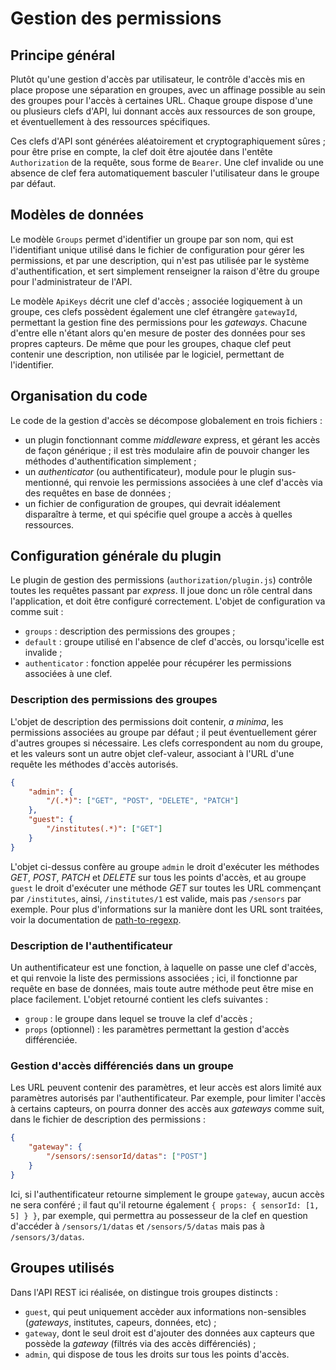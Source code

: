 # Gestion des permissions

## Principe général

Plutôt qu'une gestion d'accès par utilisateur, le contrôle d'accès mis en place propose une séparation en groupes, avec un affinage possible au sein des groupes pour l'accès à certaines URL. Chaque groupe dispose d'une ou plusieurs clefs d'API, lui donnant accès aux ressources de son groupe, et éventuellement à des ressources spécifiques.

Ces clefs d'API sont générées aléatoirement et cryptographiquement sûres ; pour être prise en compte, la clef doit être ajoutée dans l'entête `Authorization` de la requête, sous forme de `Bearer`. Une clef invalide ou une absence de clef fera automatiquement basculer l'utilisateur dans le groupe par défaut.

## Modèles de données

Le modèle `Groups` permet d'identifier un groupe par son nom, qui est l'identifiant unique utilisé dans le fichier de configuration pour gérer les permissions, et par une description, qui n'est pas utilisée par le système d'authentification, et sert simplement renseigner la raison d'être du groupe pour l'administrateur de l'API.

Le modèle `ApiKeys` décrit une clef d'accès ; associée logiquement à un groupe, ces clefs possèdent également une clef étrangère `gatewayId`, permettant la gestion fine des permissions pour les *gateways*. Chacune d'entre elle n'étant alors qu'en mesure de poster des données pour ses propres capteurs. De même que pour les groupes, chaque clef peut contenir une description, non utilisée par le logiciel, permettant de l'identifier.

## Organisation du code

Le code de la gestion d'accès se décompose globalement en trois fichiers : 

- un plugin fonctionnant comme *middleware* express, et gérant les accès de façon générique ; il est très modulaire afin de pouvoir changer les méthodes d'authentification simplement ;
- un *authenticator* (ou authentificateur), module pour le plugin sus-mentionné, qui renvoie les permissions associées à une clef d'accès via des requêtes en base de données ;
- un fichier de configuration de groupes, qui devrait idéalement disparaître à terme, et qui spécifie quel groupe a accès à quelles ressources.

## Configuration générale du plugin

Le plugin de gestion des permissions (`authorization/plugin.js`) contrôle toutes les requêtes passant par *express*. Il joue donc un rôle central dans l'application, et doit être configuré correctement. L'objet de configuration va comme suit :

- `groups` : description des permissions des groupes ;
- `default` : groupe utilisé en l'absence de clef d'accès, ou lorsqu'icelle est invalide ;
- `authenticator` : fonction appelée pour récupérer les permissions associées à une clef.

### Description des permissions des groupes

L'objet de description des permissions doit contenir, *a minima*, les permissions associées au groupe par défaut ; il peut éventuellement gérer d'autres groupes si nécessaire. Les clefs correspondent au nom du groupe, et les valeurs sont un autre objet clef-valeur, associant à l'URL d'une requête les méthodes d'accès autorisés.

```json
{
	"admin": {
		"/(.*)": ["GET", "POST", "DELETE", "PATCH"]
	},
	"guest": {
		"/institutes(.*)": ["GET"]
	}
}
```

L'objet ci-dessus confère au groupe `admin` le droit d'exécuter les méthodes *GET*, *POST*, *PATCH* et *DELETE* sur tous les points d'accès, et au groupe `guest` le droit d'exécuter une méthode *GET* sur toutes les URL commençant par `/institutes`, ainsi, `/institutes/1` est valide, mais pas `/sensors` par exemple. Pour plus d'informations sur la manière dont les URL sont traitées, voir la documentation de [path-to-regexp](https://www.npmjs.com/package/path-to-regexp).

### Description de l'authentificateur

Un authentificateur est une fonction, à laquelle on passe une clef d'accès, et qui renvoie la liste des permissions associées ; ici, il fonctionne par requête en base de données, mais toute autre méthode peut être mise en place facilement. L'objet retourné contient les clefs suivantes :

- `group` : le groupe dans lequel se trouve la clef d'accès ;
- `props` (optionnel) : les paramètres permettant la gestion d'accès différenciée.

### Gestion d'accès différenciés dans un groupe

Les URL peuvent contenir des paramètres, et leur accès est alors limité aux paramètres autorisés par l'authentificateur. Par exemple, pour limiter l'accès à certains capteurs, on pourra donner des accès aux *gateways* comme suit, dans le fichier de description des permissions :

```json
{
	"gateway": {
		"/sensors/:sensorId/datas": ["POST"]
	}
}
```

Ici, si l'authentificateur retourne simplement le groupe `gateway`, aucun accès ne sera conféré ; il faut qu'il retourne également `{ props: { sensorId: [1, 5] } }`, par exemple, qui permettra au possesseur de la clef en question d'accéder à `/sensors/1/datas` et `/sensors/5/datas` mais pas à `/sensors/3/datas`.

## Groupes utilisés

Dans l'API REST ici réalisée, on distingue trois groupes distincts :

- `guest`, qui peut uniquement accèder aux informations non-sensibles (*gateways*, institutes, capeurs, données, etc) ;
- `gateway`, dont le seul droit est d'ajouter des données aux capteurs que possède la *gateway* (filtrés via des accès différenciés) ;
- `admin`, qui dispose de tous les droits sur tous les points d'accès.
